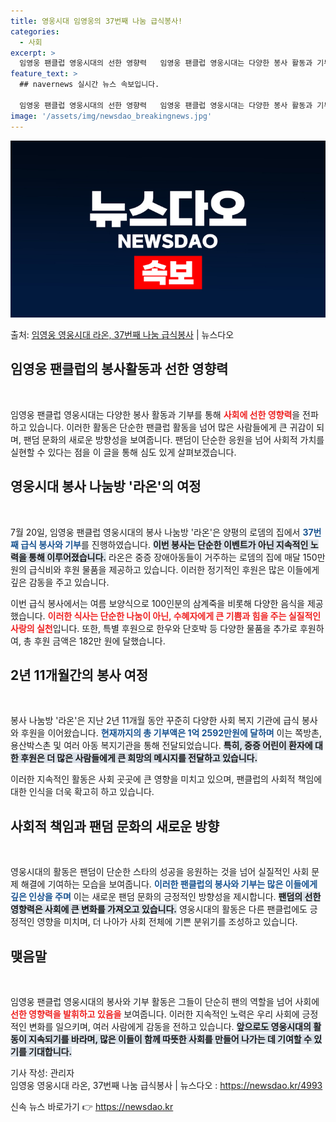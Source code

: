 ```yaml
---
title: 영웅시대 임영웅의 37번째 나눔 급식봉사!
categories:
  - 사회
excerpt: >
  임영웅 팬클럽 영웅시대의 선한 영향력   임영웅 팬클럽 영웅시대는 다양한 봉사 활동과 기부로 사회에 선한 영…
feature_text: >
  ## navernews 실시간 뉴스 속보입니다.

  임영웅 팬클럽 영웅시대의 선한 영향력   임영웅 팬클럽 영웅시대는 다양한 봉사 활동과 기부로 사회에 선한 영…
image: '/assets/img/newsdao_breakingnews.jpg'
---
```


![뉴스다오 속보](/assets/img/newsdao_breakingnews.jpg)

<p>출처: <a href="https://newsdao.kr/4993" rel="dofollow">임영웅 영웅시대 라온, 37번째 나눔 급식봉사</a> | 뉴스다오</p>

<h2 data-ke-size="size26">임영웅 팬클럽의 봉사활동과 선한 영향력</h2>

<p data-ke-size="size16">&nbsp;</p>

임영웅 팬클럽 영웅시대는 다양한 봉사 활동과 기부를 통해 <b><span style="color: #ee2323;">사회에 선한 영향력</span></b>을 전파하고 있습니다. 이러한 활동은 단순한 팬클럽 활동을 넘어 많은 사람들에게 큰 귀감이 되며, 팬덤 문화의 새로운 방향성을 보여줍니다. 팬덤이 단순한 응원을 넘어 사회적 가치를 실현할 수 있다는 점을 이 글을 통해 심도 있게 살펴보겠습니다.

<h2 data-ke-size="size26">영웅시대 봉사 나눔방 '라온'의 여정</h2>

<p data-ke-size="size16">&nbsp;</p>

7월 20일, 임영웅 팬클럽 영웅시대의 봉사 나눔방 '라온'은 양평의 로뎀의 집에서 <b><span style="color: #1a5490;">37번째 급식 봉사와 기부</span></b>를 진행하였습니다. <b><span style="background-color: #21538527;">이번 봉사는 단순한 이벤트가 아닌 지속적인 노력을 통해 이루어졌습니다.</span></b> 라온은 중증 장애아동들이 거주하는 로뎀의 집에 매달 150만 원의 급식비와 후원 물품을 제공하고 있습니다. 이러한 정기적인 후원은 많은 이들에게 깊은 감동을 주고 있습니다.

이번 급식 봉사에서는 여름 보양식으로 100인분의 삼계죽을 비롯해 다양한 음식을 제공했습니다. <b><span style="color: #ee2323;">이러한 식사는 단순한 나눔이 아닌, 수혜자에게 큰 기쁨과 힘을 주는 실질적인 사랑의 실천</span></b>입니다. 또한, 특별 후원으로 한우와 단호박 등 다양한 물품을 추가로 후원하여, 총 후원 금액은 182만 원에 달했습니다.

<h2 data-ke-size="size26">2년 11개월간의 봉사 여정</h2>

<p data-ke-size="size16">&nbsp;</p>

봉사 나눔방 '라온'은 지난 2년 11개월 동안 꾸준히 다양한 사회 복지 기관에 급식 봉사와 후원을 이어왔습니다. <b><span style="color: #1a5490;">현재까지의 총 기부액은 1억 2592만원에 달하며</span></b> 이는 쪽방촌, 용산박스촌 및 여러 아동 복지기관을 통해 전달되었습니다. <b><span style="background-color: #21538527;">특히, 중증 어린이 환자에 대한 후원은 더 많은 사람들에게 큰 희망의 메시지를 전달하고 있습니다.</span></b>

이러한 지속적인 활동은 사회 곳곳에 큰 영향을 미치고 있으며, 팬클럽의 사회적 책임에 대한 인식을 더욱 확고히 하고 있습니다.

<h2 data-ke-size="size26">사회적 책임과 팬덤 문화의 새로운 방향</h2>

<p data-ke-size="size16">&nbsp;</p>

영웅시대의 활동은 팬덤이 단순한 스타의 성공을 응원하는 것을 넘어 실질적인 사회 문제 해결에 기여하는 모습을 보여줍니다. <b><span style="color: #1a5490;">이러한 팬클럽의 봉사와 기부는 많은 이들에게 깊은 인상을 주며</span></b> 이는 새로운 팬덤 문화의 긍정적인 방향성을 제시합니다. <b><span style="background-color: #21538527;">팬덤의 선한 영향력은 사회에 큰 변화를 가져오고 있습니다.</span></b> 영웅시대의 활동은 다른 팬클럽에도 긍정적인 영향을 미치며, 더 나아가 사회 전체에 기쁜 분위기를 조성하고 있습니다.

<h2 data-ke-size="size26">맺음말</h2>

<p data-ke-size="size16">&nbsp;</p>

임영웅 팬클럽 영웅시대의 봉사와 기부 활동은 그들이 단순히 팬의 역할을 넘어 사회에 <b><span style="color: #ee2323;">선한 영향력을 발휘하고 있음을</span></b> 보여줍니다. 이러한 지속적인 노력은 우리 사회에 긍정적인 변화를 일으키며, 여러 사람에게 감동을 전하고 있습니다. <b><span style="background-color: #21538527;">앞으로도 영웅시대의 활동이 지속되기를 바라며, 많은 이들이 함께 따뜻한 사회를 만들어 나가는 데 기여할 수 있기를 기대합니다.</span></b> 

기사 작성: 관리자  
임영웅 영웅시대 라온, 37번째 나눔 급식봉사 | 뉴스다오  : <a href="https://newsdao.kr/4993">https://newsdao.kr/4993</a> 

신속 뉴스 바로가기 👉 <a href="https://newsdao.kr" rel="dofollow">https://newsdao.kr</a>


